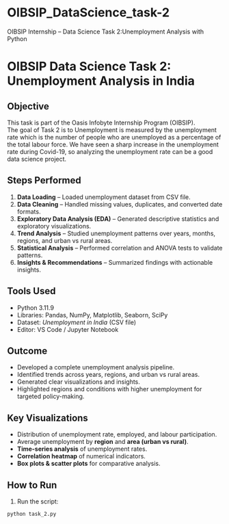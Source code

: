 # OIBSIP_DataScience_task-2
OIBSIP Internship – Data Science Task 2:Unemployment Analysis with Python
# OIBSIP Data Science Task 2: Unemployment Analysis in India

## Objective
This task is part of the Oasis Infobyte Internship Program (OIBSIP).  
The goal of Task 2 is to Unemployment is measured by the unemployment rate which is the number of people
who are unemployed as a percentage of the total labour force. We have seen a sharp
increase in the unemployment rate during Covid-19, so analyzing the unemployment rate
can be a good data science project.

## Steps Performed
1. **Data Loading** – Loaded unemployment dataset from CSV file.
2. **Data Cleaning** – Handled missing values, duplicates, and converted date formats.
3. **Exploratory Data Analysis (EDA)** – Generated descriptive statistics and exploratory visualizations.
4. **Trend Analysis** – Studied unemployment patterns over years, months, regions, and urban vs rural areas.
5. **Statistical Analysis** – Performed correlation and ANOVA tests to validate patterns.
6. **Insights & Recommendations** – Summarized findings with actionable insights.

## Tools Used
- Python 3.11.9  
- Libraries: Pandas, NumPy, Matplotlib, Seaborn, SciPy  
- Dataset: *Unemployment in India* (CSV file)  
- Editor: VS Code / Jupyter Notebook  

## Outcome
- Developed a complete unemployment analysis pipeline.  
- Identified trends across years, regions, and urban vs rural areas.  
- Generated clear visualizations and insights.  
- Highlighted regions and conditions with higher unemployment for targeted policy-making.

## Key Visualizations
- Distribution of unemployment rate, employed, and labour participation.  
- Average unemployment by **region** and **area (urban vs rural)**.  
- **Time-series analysis** of unemployment rates.  
- **Correlation heatmap** of numerical indicators.  
- **Box plots & scatter plots** for comparative analysis.  

## How to Run
1. Run the script:
```bash
python task_2.py
